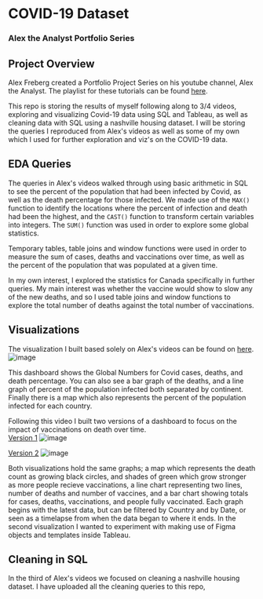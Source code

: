 # COVID-19 Dataset
### Alex the Analyst Portfolio Series  
  
## Project Overview
Alex Freberg created a Portfolio Project Series on his youtube channel, Alex the Analyst. The playlist for these tutorials can be found [here](https://www.youtube.com/watch?v=qfyynHBFOsM&list=PLUaB-1hjhk8H48Pj32z4GZgGWyylqv85f&ab_channel=AlexTheAnalyst).  
  
This repo is storing the results of myself following along to 3/4 videos, exploring and visualizing Covid-19 data using SQL and Tableau, as well as cleaning data with SQL using a nashville housing dataset. I will be storing the queries I reproduced from Alex's videos as well as some of my own which I used for further exploration and viz's on the COVID-19 data.  
  
## EDA Queries
The queries in Alex's videos walked through using basic arithmetic in SQL to see the percent of the population that had been infected by Covid, as well as the death percentage for those infected. We made use of the `MAX()` function to identify the locations where the percent of infection and death had been the highest, and the `CAST()` function to transform certain variables into integers. The `SUM()` function was used in order to explore some global statistics.  
  
Temporary tables, table joins and window functions were used in order to measure the sum of cases, deaths and vaccinations over time, as well as the percent of the population that was populated at a given time.  
  
In my own interest, I explored the statistics for Canada specifically in further queries. My main interest was whether the vaccine would show to slow any of the new deaths, and so I used table joins and window functions to explore the total number of deaths against the total number of vaccinations.  
  
## Visualizations
The visualization I built based solely on Alex's videos can be found on [here](https://public.tableau.com/app/profile/madeline.yoko.lownie/viz/CovidDashboard_16279640860270/Dashboard1).
![image](https://user-images.githubusercontent.com/87314229/128212294-6ad83246-7688-4d8f-ac4c-546ce3d2ec48.png)
  
This dashboard shows the Global Numbers for Covid cases, deaths, and death percentage. You can also see a bar graph of the deaths, and a line graph of percent of the population infected both separated by continent. Finally there is a map which also represents the percent of the population infected for each country.  
  
Following this video I built two versions of a dashboard to focus on the impact of vaccinations on death over time.  
[Version 1](https://public.tableau.com/app/profile/madeline.yoko.lownie/viz/Covid-19DeathsvsVaccines/Dashboard1) 
![image](https://user-images.githubusercontent.com/87314229/128216442-1c37f340-b02f-4f8d-b9e2-871c4f2f2429.png)  
  
[Version 2](https://public.tableau.com/app/profile/madeline.yoko.lownie/viz/COVID-19_v2_16280494209220/Dashboard3)
![image](https://user-images.githubusercontent.com/87314229/128216527-365bce67-502d-4635-9402-d5283f5de74b.png)  
  
Both visualizations hold the same graphs; a map which represents the death count as growing black circles, and shades of green which grow stronger as more people recieve vaccinations, a line chart representing two lines, number of deaths and number of vaccines, and a bar chart showing totals for cases, deaths, vaccinations, and people fully vaccinated. Each graph begins with the latest data, but can be filtered by Country and by Date, or seen as a timelapse from when the data began to where it ends. In the second visualization I wanted to experiment with making use of Figma objects and templates inside Tableau.  
  

## Cleaning in SQL
In the third of Alex's videos we focused on cleaning a nashville housing dataset. I have uploaded all the cleaning queries to this repo, 
